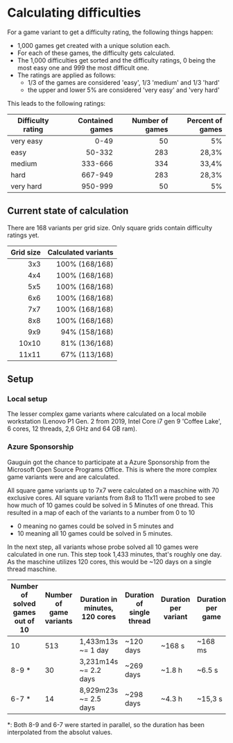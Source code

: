 # Calculating difficulties

For a game variant to get a difficulty rating, the following things happen:
* 1,000 games get created with a unique solution each.
* For each of these games, the difficulty gets calculated.
* The 1,000 difficulties get sorted and the difficulty ratings, 0 being the most easy one and 999 the most difficult one.
* The ratings are applied as follows:
  * 1/3 of the games are considered 'easy', 1/3 'medium' and 1/3 'hard'
  * the upper and lower 5% are considered 'very easy' and 'very hard'

This leads to the following ratings:

| Difficulty rating | Contained games | Number of games | Percent of games |
|-------------------|----------------:|----------------:|-----------------:|
| very easy         |            0-49 |              50 |               5% |
| easy              |          50-332 |             283 |            28,3% |
| medium            |         333-666 |             334 |            33,4% |
| hard              |         667-949 |             283 |            28,3% |
| very hard         |         950-999 |              50 |               5% |

## Current state of calculation

There are 168 variants per grid size.
Only square grids contain difficulty ratings yet.

| Grid size | Calculated variants |
|----------:|--------------------:|
|       3x3 |      100% (168/168) |
|       4x4 |      100% (168/168) |
|       5x5 |      100% (168/168) |
|       6x6 |      100% (168/168) |
|       7x7 |      100% (168/168) |
|       8x8 |      100% (168/168) |
|       9x9 |       94% (158/168) |
|     10x10 |       81% (136/168) |
|     11x11 |       67% (113/168) |

## Setup

### Local setup

The lesser complex game variants where calculated on a local mobile workstation (Lenovo P1 Gen. 2 from 2019, Intel Core i7 gen 9 'Coffee Lake', 6 cores, 12 threads, 2,6 GHz and 64 GB ram).

### Azure Sponsorship

Gauguin got the chance to participate at a Azure Sponsorship from the Microsoft Open Source Programs Office.
This is where the more complex game variants were and are calculated.

All square game variants up to 7x7 were calculated on a maschine with 70 exclusive cores.
All square variants from 8x8 to 11x11 were probed to see how much of 10 games could be solved in 5 Minutes of one thread.
This resulted in a map of each of the variants to a number from 0 to 10
* 0 meaning no games could be solved in 5 minutes and
* 10 meaning all 10 games could be solved in 5 minutes.

In the next step, all variants whose probe solved all 10 games were calculated in one run.
This step took 1,433 minutes, that's roughly one day.
As the maschine utilizes 120 cores, this would be ~120 days on a single thread maschine.

| Number of solved games out of 10 | Number of game variants | Duration in minutes, 120 cores | Duration of single thread | Duration per variant | Duration per game |
|----------------------------------|-------------------------|--------------------------------|---------------------------|----------------------|-------------------|
| 10                               | 513                     | 1,433m13s ~= 1 day             | ~120 days                 | ~168 s               | ~168 ms           |
| 8-9 *                            | 30                      | 3,231m14s ~= 2.2 days          | ~269 days                 | ~1.8 h               | ~6.5 s            |
| 6-7 *                            | 14                      | 8,929m23s ~= 2.5 days          | ~298 days                 | ~4.3 h               | ~15,3 s           |

*: Both 8-9 and 6-7 were started in parallel, so the duration has been interpolated from the absolut values.
